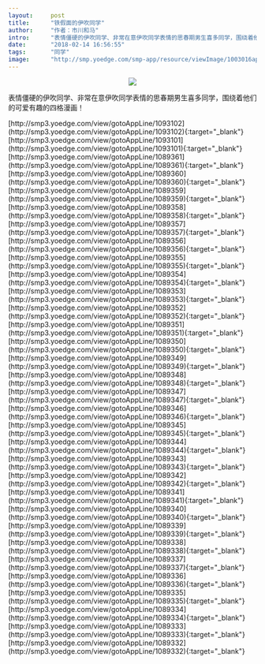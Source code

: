```yaml
---
layout:     post
title:      "铁假面的伊吹同学"
author:     "作者：市川和马"
intro:      "表情僵硬的伊吹同学、非常在意伊吹同学表情的思春期男生喜多同学，围绕着他们的可爱有趣的四格漫画！"
date:       "2018-02-14 16:56:55"
tags:       "同学"
image:      "http://smp.yoedge.com/smp-app/resource/viewImage/1003016appline.png"
---
```

<div style="text-align: center">
<p><img src="http://smp.yoedge.com/smp-app/resource/viewImage/1003016appline.png"/></p>
</div>
<p class="post-meta">
<span>表情僵硬的伊吹同学、非常在意伊吹同学表情的思春期男生喜多同学，围绕着他们的可爱有趣的四格漫画！</span>
</p>
[http://smp3.yoedge.com/view/gotoAppLine/1093102](http://smp3.yoedge.com/view/gotoAppLine/1093102){:target="_blank"}
[http://smp3.yoedge.com/view/gotoAppLine/1093101](http://smp3.yoedge.com/view/gotoAppLine/1093101){:target="_blank"}
[http://smp3.yoedge.com/view/gotoAppLine/1089361](http://smp3.yoedge.com/view/gotoAppLine/1089361){:target="_blank"}
[http://smp3.yoedge.com/view/gotoAppLine/1089360](http://smp3.yoedge.com/view/gotoAppLine/1089360){:target="_blank"}
[http://smp3.yoedge.com/view/gotoAppLine/1089359](http://smp3.yoedge.com/view/gotoAppLine/1089359){:target="_blank"}
[http://smp3.yoedge.com/view/gotoAppLine/1089358](http://smp3.yoedge.com/view/gotoAppLine/1089358){:target="_blank"}
[http://smp3.yoedge.com/view/gotoAppLine/1089357](http://smp3.yoedge.com/view/gotoAppLine/1089357){:target="_blank"}
[http://smp3.yoedge.com/view/gotoAppLine/1089356](http://smp3.yoedge.com/view/gotoAppLine/1089356){:target="_blank"}
[http://smp3.yoedge.com/view/gotoAppLine/1089355](http://smp3.yoedge.com/view/gotoAppLine/1089355){:target="_blank"}
[http://smp3.yoedge.com/view/gotoAppLine/1089354](http://smp3.yoedge.com/view/gotoAppLine/1089354){:target="_blank"}
[http://smp3.yoedge.com/view/gotoAppLine/1089353](http://smp3.yoedge.com/view/gotoAppLine/1089353){:target="_blank"}
[http://smp3.yoedge.com/view/gotoAppLine/1089352](http://smp3.yoedge.com/view/gotoAppLine/1089352){:target="_blank"}
[http://smp3.yoedge.com/view/gotoAppLine/1089351](http://smp3.yoedge.com/view/gotoAppLine/1089351){:target="_blank"}
[http://smp3.yoedge.com/view/gotoAppLine/1089350](http://smp3.yoedge.com/view/gotoAppLine/1089350){:target="_blank"}
[http://smp3.yoedge.com/view/gotoAppLine/1089349](http://smp3.yoedge.com/view/gotoAppLine/1089349){:target="_blank"}
[http://smp3.yoedge.com/view/gotoAppLine/1089348](http://smp3.yoedge.com/view/gotoAppLine/1089348){:target="_blank"}
[http://smp3.yoedge.com/view/gotoAppLine/1089347](http://smp3.yoedge.com/view/gotoAppLine/1089347){:target="_blank"}
[http://smp3.yoedge.com/view/gotoAppLine/1089346](http://smp3.yoedge.com/view/gotoAppLine/1089346){:target="_blank"}
[http://smp3.yoedge.com/view/gotoAppLine/1089345](http://smp3.yoedge.com/view/gotoAppLine/1089345){:target="_blank"}
[http://smp3.yoedge.com/view/gotoAppLine/1089344](http://smp3.yoedge.com/view/gotoAppLine/1089344){:target="_blank"}
[http://smp3.yoedge.com/view/gotoAppLine/1089343](http://smp3.yoedge.com/view/gotoAppLine/1089343){:target="_blank"}
[http://smp3.yoedge.com/view/gotoAppLine/1089342](http://smp3.yoedge.com/view/gotoAppLine/1089342){:target="_blank"}
[http://smp3.yoedge.com/view/gotoAppLine/1089341](http://smp3.yoedge.com/view/gotoAppLine/1089341){:target="_blank"}
[http://smp3.yoedge.com/view/gotoAppLine/1089340](http://smp3.yoedge.com/view/gotoAppLine/1089340){:target="_blank"}
[http://smp3.yoedge.com/view/gotoAppLine/1089339](http://smp3.yoedge.com/view/gotoAppLine/1089339){:target="_blank"}
[http://smp3.yoedge.com/view/gotoAppLine/1089338](http://smp3.yoedge.com/view/gotoAppLine/1089338){:target="_blank"}
[http://smp3.yoedge.com/view/gotoAppLine/1089337](http://smp3.yoedge.com/view/gotoAppLine/1089337){:target="_blank"}
[http://smp3.yoedge.com/view/gotoAppLine/1089336](http://smp3.yoedge.com/view/gotoAppLine/1089336){:target="_blank"}
[http://smp3.yoedge.com/view/gotoAppLine/1089335](http://smp3.yoedge.com/view/gotoAppLine/1089335){:target="_blank"}
[http://smp3.yoedge.com/view/gotoAppLine/1089334](http://smp3.yoedge.com/view/gotoAppLine/1089334){:target="_blank"}
[http://smp3.yoedge.com/view/gotoAppLine/1089333](http://smp3.yoedge.com/view/gotoAppLine/1089333){:target="_blank"}
[http://smp3.yoedge.com/view/gotoAppLine/1089332](http://smp3.yoedge.com/view/gotoAppLine/1089332){:target="_blank"}


